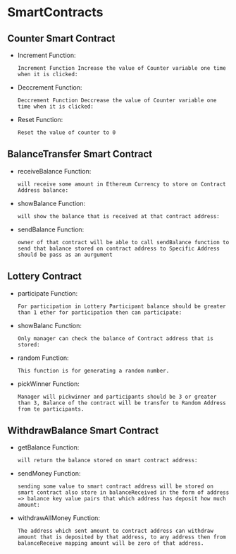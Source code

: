 # SmartContracts
 ## Counter Smart Contract

- Increment Function:

      Increment Function Increase the value of Counter variable one time when it is clicked:
- Deccrement Function:

      Deccrement Function Deccrease the value of Counter variable one time when it is clicked:
- Reset Function:

      Reset the value of counter to 0
      
 ## BalanceTransfer Smart Contract

- receiveBalance Function:

      will receive some amount in Ethereum Currency to store on Contract Address balance:
- showBalance Function:

      will show the balance that is received at that contract address:
- sendBalance Function:

      owner of that contract will be able to call sendBalance function to send that balance stored on contract address to Specific Address should be pass as an aurgument

## Lottery Contract

- participate Function:

      For participation in Lottery Participant balance should be greater than 1 ether for participation then can participate:
- showBalanc Function:

      Only manager can check the balance of Contract address that is stored:
- random Function:

      This function is for generating a random number.
- pickWinner Function:

      Manager will pickwinner and participants should be 3 or greater than 3, Balance of the contract will be transfer to Random Address from te participants.

## WithdrawBalance Smart Contract

- getBalance Function:

      will return the balance stored on smart contract address:
- sendMoney Function:

      sending some value to smart contract address will be stored on smart contract also store in balanceReceived in the form of address => balance key value pairs that which address has deposit how much amount:
- withdrawAllMoney Function:

      The address which sent amount to contract address can withdraw amount that is deposited by that address, to any address then from balanceReceive mapping amount will be zero of that address.
